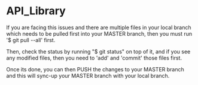 # API_Library


If you are facing this issues and there are multiple files in your local branch which needs to be pulled first into your MASTER branch, then you must run '$ git pull --all' first.

Then, check the status by running "$ git status" on top of it, and if you see any modified files, then you need to 'add' and 'commit' those files first.

Once its done, you can then PUSH the changes to your MASTER branch and this will sync-up your MASTER branch with your local branch.